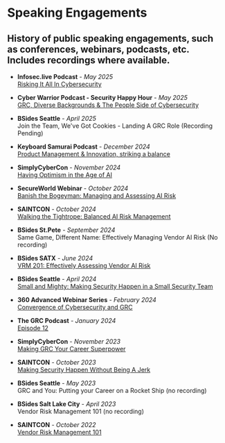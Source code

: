 # Speaking Engagements
## History of public speaking engagements, such as conferences, webinars, podcasts, etc. Includes recordings where available.

- **Infosec.live Podcast** - *May 2025*  
[Risking It All In Cybersecurity](https://www.youtube.com/watch?v=Z5GaUHBFvFM)

- **Cyber Warrior Podcast - Security Happy Hour** - *May 2025*  
[GRC, Diverse Backgrounds & The People Side of Cybersecurity](https://www.youtube.com/watch?v=XN6Y4lQtzZ0)

- **BSides Seattle** - *April 2025*  
Join the Team, We've Got Cookies - Landing A GRC Role (Recording Pending)

- **Keyboard Samurai Podcast** - *December 2024*  
[Product Management & Innovation, striking a balance](https://www.youtube.com/watch?v=Z5GaUHBFvFM)

- **SimplyCyberCon** - *November 2024*  
[Having Optimism in the Age of AI](https://www.youtube.com/watch?v=CGS21tYegqs)

- **SecureWorld Webinar** - *October 2024*  
[Banish the Bogeyman: Managing and Assessing AI Risk](https://www.youtube.com/watch?v=jFDreTVeSO8)

- **SAINTCON** - *October 2024*  
[Walking the Tightrope: Balanced AI Risk Management](https://www.youtube.com/watch?v=JmGdowvCitQ)

- **BSides St.Pete** - *September 2024*  
Same Game, Different Name: Effectively Managing Vendor AI Risk (No recording)

- **BSides SATX** - *June 2024*  
[VRM 201: Effectively Assessing Vendor AI Risk](https://www.youtube.com/watch?v=pz89GAKS17A)

- **BSides Seattle** - *April 2024*  
[Small and Mighty: Making Security Happen in a Small Security Team](https://www.youtube.com/watch?v=2STAO45R5xk&t=1165s)

- **360 Advanced Webinar Series** - *February 2024*  
[Convergence of Cybersecurity and GRC](https://compliance.360advanced.com/hubfs/Webinar%20Recordings/Convergence%20of%20Cybersecurity%20and%20GRC.mp4)

- **The GRC Podcast** - *January 2024*  
[Episode 12](https://www.thegrcpodcast.com/episodes/interview-chris-honda)

- **SimplyCyberCon** - *November 2023*  
[Making GRC Your Career Superpower](https://www.youtube.com/watch?v=gkW0hkk1hPA)

- **SAINTCON** - *October 2023*  
[Making Security Happen Without Being A Jerk](https://www.youtube.com/watch?v=4emGBx9DiMk)

- **BSides Seattle** - *May 2023*  
GRC and You: Putting your Career on a Rocket Ship (no recording)

- **BSides Salt Lake City** - *April 2023*  
Vendor Risk Management 101 (no recording)

- **SAINTCON** - *October 2022*  
[Vendor Risk Management 101](https://www.youtube.com/watch?v=w2cFPzjIZWU)
